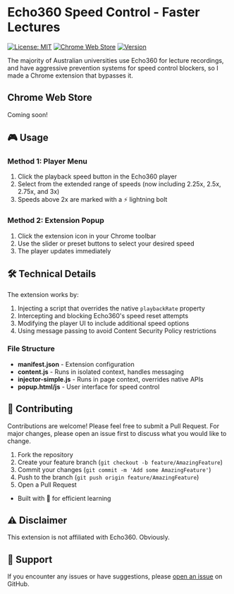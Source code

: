 # Echo360 Speed Control - Faster Lectures

[![License: MIT](https://img.shields.io/badge/License-MIT-green.svg)](https://opensource.org/licenses/MIT)
[![Chrome Web Store](https://img.shields.io/badge/Chrome-Extension-green)](https://chrome.google.com/webstore)
[![Version](https://img.shields.io/badge/version-1.0.0-blue.svg)](https://github.com/yourusername/echo360-speed-control/releases)

The majority of Australian universities use Echo360 for lecture recordings, and have aggressive prevention systems for speed control blockers, so I made a Chrome extension that bypasses it.

## Chrome Web Store

Coming soon!

## 🎮 Usage

### Method 1: Player Menu

1. Click the playback speed button in the Echo360 player
2. Select from the extended range of speeds (now including 2.25x, 2.5x, 2.75x, and 3x)
3. Speeds above 2x are marked with a ⚡ lightning bolt

### Method 2: Extension Popup

1. Click the extension icon in your Chrome toolbar
2. Use the slider or preset buttons to select your desired speed
3. The player updates immediately

## 🛠️ Technical Details

The extension works by:

1. Injecting a script that overrides the native `playbackRate` property
2. Intercepting and blocking Echo360's speed reset attempts
3. Modifying the player UI to include additional speed options
4. Using message passing to avoid Content Security Policy restrictions

### File Structure

- **manifest.json** - Extension configuration
- **content.js** - Runs in isolated context, handles messaging
- **injector-simple.js** - Runs in page context, overrides native APIs
- **popup.html/js** - User interface for speed control

## 🤝 Contributing

Contributions are welcome! Please feel free to submit a Pull Request. For major changes, please open an issue first to discuss what you would like to change.

1. Fork the repository
2. Create your feature branch (`git checkout -b feature/AmazingFeature`)
3. Commit your changes (`git commit -m 'Add some AmazingFeature'`)
4. Push to the branch (`git push origin feature/AmazingFeature`)
5. Open a Pull Request

- Built with 💚 for efficient learning

## ⚠️ Disclaimer

This extension is not affiliated with Echo360. Obviously.

## 📧 Support

If you encounter any issues or have suggestions, please [open an issue](https://github.com/WeiChongDevelops/echo360-speed-control/issues) on GitHub.
